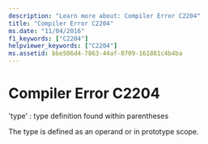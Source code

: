 ```yaml
---
description: "Learn more about: Compiler Error C2204"
title: "Compiler Error C2204"
ms.date: "11/04/2016"
f1_keywords: ["C2204"]
helpviewer_keywords: ["C2204"]
ms.assetid: bbe506d4-7863-44af-8709-161881c4b4ba
---
```

# Compiler Error C2204

'type' : type definition found within parentheses

The type is defined as an operand or in prototype scope.
